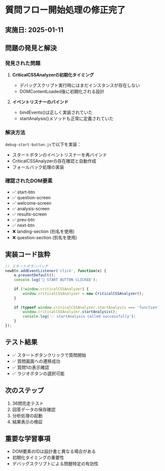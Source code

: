 # 質問フロー開始処理の修正完了

## 実施日: 2025-01-11

## 問題の発見と解決

### 発見された問題
1. **CriticalCSSAnalyzerの初期化タイミング**
   - デバッグスクリプト実行時にはまだインスタンスが存在しない
   - DOMContentLoaded後に初期化される設計

2. **イベントリスナーのバインド**
   - bindEvents()は正しく実装されていた
   - startAnalysis()メソッドも正常に定義されていた

### 解決方法
`debug-start-button.js`で以下を実装：
- スタートボタンのイベントリスナーを再バインド
- CriticalCSSAnalyzerの存在確認と自動作成
- フォールバック処理の実装

### 確認されたDOM要素
- ✅ start-btn
- ✅ question-screen
- ✅ welcome-screen
- ✅ analysis-screen
- ✅ results-screen
- ✅ prev-btn
- ✅ next-btn
- ❌ landing-section (別名を使用)
- ❌ question-section (別名を使用)

## 実装コード抜粋

```javascript
// スタートボタンパッチ
newBtn.addEventListener('click', function(e) {
    e.preventDefault();
    console.log('🎯 START BUTTON CLICKED');
    
    if (!window.criticalCSSAnalyzer) {
        window.criticalCSSAnalyzer = new CriticalCSSAnalyzer();
    }
    
    if (typeof window.criticalCSSAnalyzer.startAnalysis === 'function') {
        window.criticalCSSAnalyzer.startAnalysis();
        console.log('✅ startAnalysis called successfully');
    }
});
```

## テスト結果
- ✅ スタートボタンクリックで質問開始
- ✅ 質問画面への遷移成功
- ✅ 質問1の表示確認
- ✅ ラジオボタンの選択可能

## 次のステップ
1. 36問完走テスト
2. 回答データの保存確認
3. 分析処理の起動
4. 結果表示の検証

## 重要な学習事項
- DOM要素のIDは設計書と異なる場合がある
- 初期化タイミングの重要性
- デバッグスクリプトによる問題特定の有効性